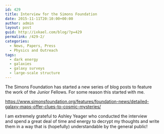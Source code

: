 ```yaml
---
id: 429
title: Interview for the Simons Foundation
date: 2015-11-11T20:10:00+00:00
author: admin
layout: post
guid: http://ixkael.com/blog/?p=429
permalink: /429-2/
categories:
  - News, Papers, Press
  - Physics and Outreach
tags:
  - dark energy
  - galaxies
  - galaxy surveys
  - large-scale structure
---
```

The Simons Foundation has started a new series of blog posts to feature the work of the Junior Fellows. For some reason this started with me.

<https://www.simonsfoundation.org/features/foundation-news/detailed-galaxy-maps-offer-clues-to-cosmic-mysteries/>

I am extremely grateful to Ashley Yeager who conducted the interview and spend a great deal of time and energy to decrypt my thoughts and write them in a way that is (hopefully) understandable by the general public!
